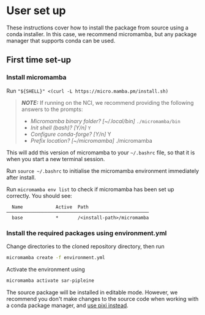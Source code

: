 # User set up

These instructions cover how to install the package from source using a conda installer.
In this case, we recommend micromamba, but any package manager that supports conda can be used.

## First time set-up 

### Install micromamba
Run `"${SHELL}" <(curl -L https://micro.mamba.pm/install.sh)`

> **_NOTE:_**  If running on the NCI, we recommend providing the following answers to the prompts:
> - *Micromamba binary folder? [~/.local/bin]* `./micromamba/bin`
> - *Init shell (bash)? [Y/n]* `Y`
> - *Configure conda-forge? [Y/n]* Y
> - *Prefix location? [~/micromamba]* ./micromamba

This will add this version of micromamba to your `~/.bashrc` file, so that it is when you start a new terminal session.

Run `source ~/.bashrc` to initialise the micromamba environment immediately after install.

Run `micromamba env list` to check if micromamba has been set up correctly. You should see:
```
  Name            Active  Path                                                                  
────────────────────────────────────────────────────
  base            *       /<install-path>/micromamba             
```

### Install the required packages using environment.yml
Change directories to the cloned repository directory, then run
```bash
micromamba create -f environment.yml 
```

Activate the environment using
```bash
micromamba activate sar-pipleine
```

The source package will be installed in editable mode.
However, we recommend you don't make changes to the source code when working with a conda package manager, and [use pixi instead](developer.md).
